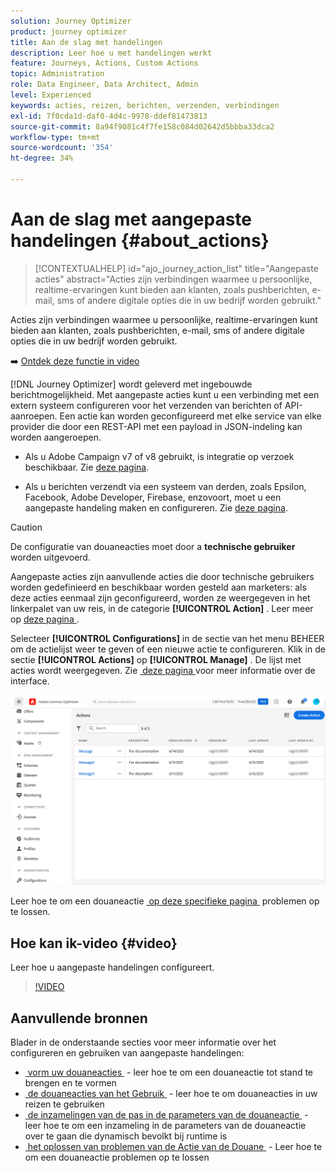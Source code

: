 ```yaml
---
solution: Journey Optimizer
product: journey optimizer
title: Aan de slag met handelingen
description: Leer hoe u met handelingen werkt
feature: Journeys, Actions, Custom Actions
topic: Administration
role: Data Engineer, Data Architect, Admin
level: Experienced
keywords: acties, reizen, berichten, verzenden, verbindingen
exl-id: 7f0cda1d-daf0-4d4c-9978-ddef81473813
source-git-commit: 8a94f9081c4f7fe158c084d02642d5bbba33dca2
workflow-type: tm+mt
source-wordcount: '354'
ht-degree: 34%

---
```


# Aan de slag met aangepaste handelingen {#about_actions}

>[!CONTEXTUALHELP]
>id="ajo_journey_action_list"
>title="Aangepaste acties"
>abstract="Acties zijn verbindingen waarmee u persoonlijke, realtime-ervaringen kunt bieden aan klanten, zoals pushberichten, e-mail, sms of andere digitale opties die in uw bedrijf worden gebruikt."

Acties zijn verbindingen waarmee u persoonlijke, realtime-ervaringen kunt bieden aan klanten, zoals pushberichten, e-mail, sms of andere digitale opties die in uw bedrijf worden gebruikt.

➡️ [Ontdek deze functie in video](#video)

[!DNL Journey Optimizer] wordt geleverd met ingebouwde berichtmogelijkheid. Met aangepaste acties kunt u een verbinding met een extern systeem configureren voor het verzenden van berichten of API-aanroepen. Een actie kan worden geconfigureerd met elke service van elke provider die door een REST-API met een payload in JSON-indeling kan worden aangeroepen.

* Als u Adobe Campaign v7 of v8 gebruikt, is integratie op verzoek beschikbaar. Zie [deze pagina](../action/acc-action.md).

* Als u berichten verzendt via een systeem van derden, zoals Epsilon, Facebook, Adobe Developer, Firebase, enzovoort, moet u een aangepaste handeling maken en configureren. Zie [deze pagina](../action/about-custom-action-configuration.md).

>[!CAUTION]
>
>De configuratie van douaneacties moet door a **technische gebruiker** worden uitgevoerd.

Aangepaste acties zijn aanvullende acties die door technische gebruikers worden gedefinieerd en beschikbaar worden gesteld aan marketers: als deze acties eenmaal zijn geconfigureerd, worden ze weergegeven in het linkerpalet van uw reis, in de categorie **[!UICONTROL Action]** . Leer meer op [&#x200B; deze pagina &#x200B;](../building-journeys/about-journey-activities.md#action-activities).

Selecteer **[!UICONTROL Configurations]** in de sectie van het menu BEHEER om de actielijst weer te geven of een nieuwe actie te configureren. Klik in de sectie **[!UICONTROL Actions]** op **[!UICONTROL Manage]** . De lijst met acties wordt weergegeven. Zie [&#x200B; deze pagina &#x200B;](../start/user-interface.md) voor meer informatie over de interface.

![](assets/custom1.png)

Leer hoe te om een douaneactie [&#x200B; op deze specifieke pagina &#x200B;](../action/troubleshoot-custom-action.md) problemen op te lossen.

## Hoe kan ik-video {#video}

Leer hoe u aangepaste handelingen configureert.

>[!VIDEO](https://video.tv.adobe.com/v/3430272?quality=12&captions=dut)

## Aanvullende bronnen

Blader in de onderstaande secties voor meer informatie over het configureren en gebruiken van aangepaste handelingen:

* [&#x200B; vorm uw douaneacties &#x200B;](../action/about-custom-action-configuration.md) - leer hoe te om een douaneactie tot stand te brengen en te vormen
* [&#x200B; de douaneacties van het Gebruik &#x200B;](../building-journeys/using-custom-actions.md) - leer hoe te om douaneacties in uw reizen te gebruiken
* [&#x200B; de inzamelingen van de pas in de parameters van de douaneactie &#x200B;](../building-journeys/collections.md) - leer hoe te om een inzameling in de parameters van de douaneactie over te gaan die dynamisch bevolkt bij runtime is
* [&#x200B; het oplossen van problemen van de Actie van de Douane &#x200B;](../action/troubleshoot-custom-action.md) - Leer hoe te om een douaneactie problemen op te lossen

